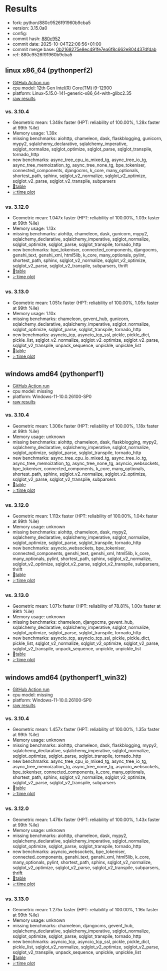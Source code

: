 # Results

- fork: python/880c9526f91960b9cba5
- version: 3.15.0a0
- config: 
- commit hash: [880c952](https://github.com/python/cpython/commit/880c952)
- commit date: 2025-10-04T22:06:56+01:00
- commit merge base: [0b2168275e8ec491fe7ea6f8c662e804437dfdab](https://github.com/python/cpython/commit/0b2168275e8ec491fe7ea6f8c662e804437dfdab)
- ref: 880c9526f91960b9cba5

## linux x86_64 (pythonperf2)

- [GitHub Action run](https://github.com/faster-cpython/benchmarking/actions/runs/18251183585)
- cpu model: 12th Gen Intel(R) Core(TM) i9-12900
- platform: Linux-5.15.0-141-generic-x86_64-with-glibc2.35
- [raw results](bm-20251004-pythonperf2-x86_64-python-880c9526f91960b9cba5-3.15.0a0-880c952.json)

### vs. 3.10.4

- Geometric mean: 1.349x faster (HPT: reliability of 100.00%, 1.28x faster at 99th %ile)
- Memory usage: 1.39x
- missing benchmarks: aiohttp, chameleon, dask, flaskblogging, gunicorn, mypy2, sqlalchemy_declarative, sqlalchemy_imperative, sqlglot_normalize, sqlglot_optimize, sqlglot_parse, sqlglot_transpile, tornado_http
- new benchmarks: async_tree_cpu_io_mixed_tg, async_tree_io_tg, async_tree_memoization_tg, async_tree_none_tg, bpe_tokeniser, connected_components, djangocms, k_core, many_optionals, shortest_path, sphinx, sqlglot_v2_normalize, sqlglot_v2_optimize, sqlglot_v2_parse, sqlglot_v2_transpile, subparsers
- [📄table](bm-20251004-pythonperf2-x86_64-python-880c9526f91960b9cba5-3.15.0a0-880c952-vs-3.10.4.md)
- [📈time plot](bm-20251004-pythonperf2-x86_64-python-880c9526f91960b9cba5-3.15.0a0-880c952-vs-3.10.4.svg)

### vs. 3.12.0

- Geometric mean: 1.047x faster (HPT: reliability of 100.00%, 1.03x faster at 99th %ile)
- Memory usage: 1.13x
- missing benchmarks: aiohttp, chameleon, dask, gunicorn, mypy2, sqlalchemy_declarative, sqlalchemy_imperative, sqlglot_normalize, sqlglot_optimize, sqlglot_parse, sqlglot_transpile, tornado_http
- new benchmarks: bpe_tokeniser, connected_components, djangocms, genshi_text, genshi_xml, html5lib, k_core, many_optionals, pylint, shortest_path, sphinx, sqlglot_v2_normalize, sqlglot_v2_optimize, sqlglot_v2_parse, sqlglot_v2_transpile, subparsers, thrift
- [📄table](bm-20251004-pythonperf2-x86_64-python-880c9526f91960b9cba5-3.15.0a0-880c952-vs-3.12.0.md)
- [📈time plot](bm-20251004-pythonperf2-x86_64-python-880c9526f91960b9cba5-3.15.0a0-880c952-vs-3.12.0.svg)

### vs. 3.13.0

- Geometric mean: 1.051x faster (HPT: reliability of 100.00%, 1.05x faster at 99th %ile)
- Memory usage: 1.10x
- missing benchmarks: chameleon, gevent_hub, gunicorn, sqlalchemy_declarative, sqlalchemy_imperative, sqlglot_normalize, sqlglot_optimize, sqlglot_parse, sqlglot_transpile, tornado_http
- new benchmarks: asyncio_tcp, asyncio_tcp_ssl, pickle, pickle_dict, pickle_list, sqlglot_v2_normalize, sqlglot_v2_optimize, sqlglot_v2_parse, sqlglot_v2_transpile, unpack_sequence, unpickle, unpickle_list
- [📄table](bm-20251004-pythonperf2-x86_64-python-880c9526f91960b9cba5-3.15.0a0-880c952-vs-3.13.0.md)
- [📈time plot](bm-20251004-pythonperf2-x86_64-python-880c9526f91960b9cba5-3.15.0a0-880c952-vs-3.13.0.svg)

## windows amd64 (pythonperf1)

- [GitHub Action run](https://github.com/faster-cpython/benchmarking/actions/runs/18251183585)
- cpu model: missing
- platform: Windows-11-10.0.26100-SP0
- [raw results](bm-20251004-pythonperf1-amd64-python-880c9526f91960b9cba5-3.15.0a0-880c952.json)

### vs. 3.10.4

- Geometric mean: 1.306x faster (HPT: reliability of 100.00%, 1.18x faster at 99th %ile)
- Memory usage: unknown
- missing benchmarks: aiohttp, chameleon, dask, flaskblogging, mypy2, sqlalchemy_declarative, sqlalchemy_imperative, sqlglot_normalize, sqlglot_optimize, sqlglot_parse, sqlglot_transpile, tornado_http
- new benchmarks: async_tree_cpu_io_mixed_tg, async_tree_io_tg, async_tree_memoization_tg, async_tree_none_tg, asyncio_websockets, bpe_tokeniser, connected_components, k_core, many_optionals, shortest_path, sphinx, sqlglot_v2_normalize, sqlglot_v2_optimize, sqlglot_v2_parse, sqlglot_v2_transpile, subparsers
- [📄table](bm-20251004-pythonperf1-amd64-python-880c9526f91960b9cba5-3.15.0a0-880c952-vs-3.10.4.md)
- [📈time plot](bm-20251004-pythonperf1-amd64-python-880c9526f91960b9cba5-3.15.0a0-880c952-vs-3.10.4.svg)

### vs. 3.12.0

- Geometric mean: 1.113x faster (HPT: reliability of 100.00%, 1.04x faster at 99th %ile)
- Memory usage: unknown
- missing benchmarks: aiohttp, chameleon, dask, mypy2, sqlalchemy_declarative, sqlalchemy_imperative, sqlglot_normalize, sqlglot_optimize, sqlglot_parse, sqlglot_transpile, tornado_http
- new benchmarks: asyncio_websockets, bpe_tokeniser, connected_components, genshi_text, genshi_xml, html5lib, k_core, many_optionals, pylint, shortest_path, sphinx, sqlglot_v2_normalize, sqlglot_v2_optimize, sqlglot_v2_parse, sqlglot_v2_transpile, subparsers, thrift
- [📄table](bm-20251004-pythonperf1-amd64-python-880c9526f91960b9cba5-3.15.0a0-880c952-vs-3.12.0.md)
- [📈time plot](bm-20251004-pythonperf1-amd64-python-880c9526f91960b9cba5-3.15.0a0-880c952-vs-3.12.0.svg)

### vs. 3.13.0

- Geometric mean: 1.071x faster (HPT: reliability of 78.81%, 1.00x faster at 99th %ile)
- Memory usage: unknown
- missing benchmarks: chameleon, djangocms, gevent_hub, sqlalchemy_declarative, sqlalchemy_imperative, sqlglot_normalize, sqlglot_optimize, sqlglot_parse, sqlglot_transpile, tornado_http
- new benchmarks: asyncio_tcp, asyncio_tcp_ssl, pickle, pickle_dict, pickle_list, sqlglot_v2_normalize, sqlglot_v2_optimize, sqlglot_v2_parse, sqlglot_v2_transpile, unpack_sequence, unpickle, unpickle_list
- [📄table](bm-20251004-pythonperf1-amd64-python-880c9526f91960b9cba5-3.15.0a0-880c952-vs-3.13.0.md)
- [📈time plot](bm-20251004-pythonperf1-amd64-python-880c9526f91960b9cba5-3.15.0a0-880c952-vs-3.13.0.svg)

## windows amd64 (pythonperf1_win32)

- [GitHub Action run](https://github.com/faster-cpython/benchmarking/actions/runs/18251183585)
- cpu model: missing
- platform: Windows-11-10.0.26100-SP0
- [raw results](bm-20251004-pythonperf1_win32-amd64-python-880c9526f91960b9cba5-3.15.0a0-880c952.json)

### vs. 3.10.4

- Geometric mean: 1.457x faster (HPT: reliability of 100.00%, 1.35x faster at 99th %ile)
- Memory usage: unknown
- missing benchmarks: aiohttp, chameleon, dask, flaskblogging, mypy2, sqlalchemy_declarative, sqlalchemy_imperative, sqlglot_normalize, sqlglot_optimize, sqlglot_parse, sqlglot_transpile, tornado_http
- new benchmarks: async_tree_cpu_io_mixed_tg, async_tree_io_tg, async_tree_memoization_tg, async_tree_none_tg, asyncio_websockets, bpe_tokeniser, connected_components, k_core, many_optionals, shortest_path, sphinx, sqlglot_v2_normalize, sqlglot_v2_optimize, sqlglot_v2_parse, sqlglot_v2_transpile, subparsers
- [📄table](bm-20251004-pythonperf1_win32-amd64-python-880c9526f91960b9cba5-3.15.0a0-880c952-vs-3.10.4.md)
- [📈time plot](bm-20251004-pythonperf1_win32-amd64-python-880c9526f91960b9cba5-3.15.0a0-880c952-vs-3.10.4.svg)

### vs. 3.12.0

- Geometric mean: 1.476x faster (HPT: reliability of 100.00%, 1.43x faster at 99th %ile)
- Memory usage: unknown
- missing benchmarks: aiohttp, chameleon, dask, mypy2, sqlalchemy_declarative, sqlalchemy_imperative, sqlglot_normalize, sqlglot_optimize, sqlglot_parse, sqlglot_transpile, tornado_http
- new benchmarks: asyncio_websockets, bpe_tokeniser, connected_components, genshi_text, genshi_xml, html5lib, k_core, many_optionals, pylint, shortest_path, sphinx, sqlglot_v2_normalize, sqlglot_v2_optimize, sqlglot_v2_parse, sqlglot_v2_transpile, subparsers, thrift
- [📄table](bm-20251004-pythonperf1_win32-amd64-python-880c9526f91960b9cba5-3.15.0a0-880c952-vs-3.12.0.md)
- [📈time plot](bm-20251004-pythonperf1_win32-amd64-python-880c9526f91960b9cba5-3.15.0a0-880c952-vs-3.12.0.svg)

### vs. 3.13.0

- Geometric mean: 1.275x faster (HPT: reliability of 100.00%, 1.16x faster at 99th %ile)
- Memory usage: unknown
- missing benchmarks: chameleon, djangocms, gevent_hub, sqlalchemy_declarative, sqlalchemy_imperative, sqlglot_normalize, sqlglot_optimize, sqlglot_parse, sqlglot_transpile, tornado_http
- new benchmarks: asyncio_tcp, asyncio_tcp_ssl, pickle, pickle_dict, pickle_list, sqlglot_v2_normalize, sqlglot_v2_optimize, sqlglot_v2_parse, sqlglot_v2_transpile, unpack_sequence, unpickle, unpickle_list
- [📄table](bm-20251004-pythonperf1_win32-amd64-python-880c9526f91960b9cba5-3.15.0a0-880c952-vs-3.13.0.md)
- [📈time plot](bm-20251004-pythonperf1_win32-amd64-python-880c9526f91960b9cba5-3.15.0a0-880c952-vs-3.13.0.svg)

